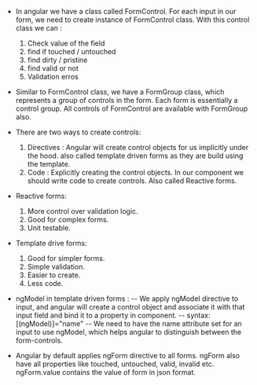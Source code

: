 - In angular we have a class called FormControl. For each input in our form, we need to create instance of FormControl class. With this control class we can :
  1. Check value of the field
  2. find if touched / untouched
  3. find dirty / pristine
  4. find valid or not
  5. Validation erros

- Similar to FormControl class, we have a FormGroup class, which represents a group of controls in the form. Each form is essentially a control group. All controls of FormControl are available with FormGroup also.

- There are two ways to create controls:
  1. Directives : Angular will create control objects for us implicitly under the hood. also called template driven forms as they are build using the template.
  2. Code : Explicitly creating the control objects. In our component we should write code to create controls. Also called Reactive forms.

- Reactive forms:
  1. More control over validation logic.
  2. Good for complex forms.
  3. Unit testable.

- Template drive forms:
  1. Good for simpler forms.
  2. Simple validation.
  3. Easier to create.
  4. Less code.

- ngModel in template driven forms :
  -- We apply ngModel directive to input, and angular will create a control object and associate it with that input field and bind it to a property in component.
  -- syntax: [(ngModel)]="name"
  -- We need to have the name attribute set for an input to use ngModel, which helps angular to distinguish between the form-controls.

- Angular by default applies ngForm directive to all forms. ngForm also have all properties like touched, untouched, valid, invalid etc. ngForm.value contains the value of form in json format.
